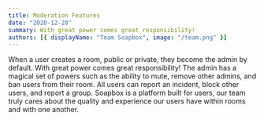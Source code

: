```yaml
---
title: Moderation Features
date: "2020-12-28"
summary: With great power comes great responsibility!
authors: [{ displayName: "Team Soapbox", image: "/team.png" }]
---
```


When a user creates a room, public or private, they become the admin by default. With great power comes great responsibility! The admin has a magical set of powers such as the ability to mute, remove other admins, and ban users from their room. All users can report an incident, block other users, and report a group. Soapbox is a platform built for users, our team truly cares about the quality and experience our users have within rooms and with one another.
